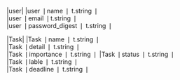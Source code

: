 |user|
|user ❘name ❘ t.string ❘  
|user ❘email ❘t.string ❘  
|user ❘password_digest ❘ t.string ❘ 

|Task|
|Task ❘name ❘ t.string ❘  
|Task ❘detail ❘ t.string ❘  
|Task ❘importance ❘ t.string ❘
|Task ❘status ❘ t.string ❘  
|Task ❘lable ❘ t.string ❘  
|Task ❘deadline ❘ t.string ❘ 
